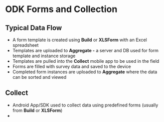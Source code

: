 # ODK Forms and Collection

## Typical Data Flow

* A form template is created using **Build** or **XLSForm** with an Excel spreadsheet
* Templates are uploaded to **Aggregate -** a server and DB used for form template and instance storage
* Templates are pulled into the **Collect** mobile app to be used in the field
* Forms are filled with survey data and saved to the device
* Completed form instances are uploaded to **Aggregate** where the data can be sorted and viewed

## Collect

* Android App/SDK used to collect data using predefined forms \(usually from **Build** or **XLSForm**\)
* 


